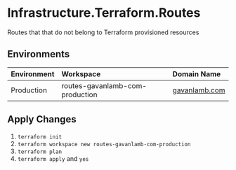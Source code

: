 # Infrastructure.Terraform.Routes
Routes that that do not belong to Terraform provisioned resources

## Environments
| Environment | Workspace                       | Domain Name                    |
|:------------|:--------------------------------|:-------------------------------|
| Production  | routes-gavanlamb-com-production | [gavanlamb.com](gavanlamb.com) |

## Apply Changes
1. `terraform init`
2. `terraform workspace new routes-gavanlamb-com-production`
3. `terraform plan`
4. `terraform apply` and `yes`






